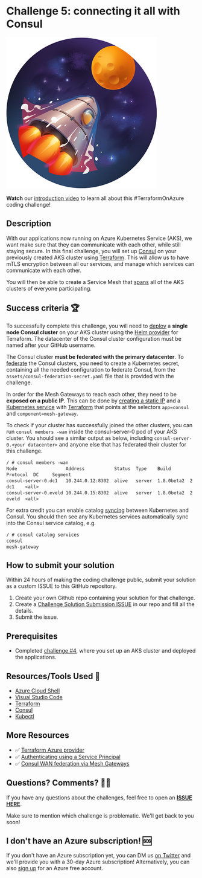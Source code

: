 # Challenge 5: connecting it all with Consul

![Rocket Badger](../assets/Rocket-Badger-2nd-stage-circle-400x400.png)

**Watch** our [introduction video](https://aka.ms/tfonazure/vid/day5) to learn all about this #TerraformOnAzure coding challenge!

## Description

With our applications now running on Azure Kubernetes Service (AKS), we want make sure that they can communicate with each other, while still staying secure.
In this final challenge, you will set up [Consul](https://www.consul.io) on your previously created AKS cluster using [Terraform](https://www.terraform.io).
This will allow us to have mTLS encryption between all our services, and manage which services can communicate with each other.

You will then be able to create a Service Mesh that [spans](https://www.consul.io/docs/connect/mesh-gateway) all of the AKS clusters of everyone participating.

## Success criteria 🏆

To successfully complete this challenge, you will need to [deploy](https://www.consul.io/docs/k8s/installation/overview) a **single node Consul cluster** on your AKS cluster using the [Helm provider](https://www.terraform.io/docs/providers/helm/r/release.html) for Terraform.
The datacenter of the Consul cluster configuration must be named after your GitHub username.

The Consul cluster **must be federated with the primary datacenter**.
To [federate](https://www.consul.io/docs/connect/wan-federation-via-mesh-gateways) the Consul clusters, you need to create a Kubernetes secret, containing all the needed configuration to federate Consul, from the `assets/consul-federation-secret.yaml` file that is provided with the challenge.

In order for the Mesh Gateways to reach each other, they need to be **exposed on a public IP**.
This can be done by [creating a static IP](https://www.terraform.io/docs/providers/azurerm/r/public_ip.html) and a [Kubernetes service](https://docs.microsoft.com/en-us/azure/aks/static-ip#create-a-service-using-the-static-ip-address) with [Terraform](https://www.terraform.io/docs/providers/kubernetes/r/service.html) that points at the selectors `app=consul` and `component=mesh-gateway`.

To check if your cluster has successfully joined the other clusters, you can run `consul members -wan` inside the consul-server-0 pod of your AKS cluster.
You should see a similar output as below, including `consul-server-0.<your datacenter>` and anyone else that has federated their cluster for this challenge.

```shell
/ # consul members -wan
Node                  Address           Status  Type    Build       Protocol  DC     Segment
consul-server-0.dc1   10.244.0.12:8302  alive   server  1.8.0beta2  2         dc1    <all>
consul-server-0.eveld 10.244.0.15:8302  alive   server  1.8.0beta2  2         eveld  <all>
```

For extra credit you can enable catalog [syncing](https://www.consul.io/docs/k8s/service-sync) between Kubernetes and Consul.
You should then see any Kubernetes services automatically sync into the Consul service catalog, e.g.

```shell
/ # consul catalog services
consul
mesh-gateway
```

## How to submit your solution

Within 24 hours of making the coding challenge public, submit your solution as a custom ISSUE to this GitHub repository.

 1. Create your own Github repo containing your solution for that challenge.
 2. Create a [Challenge Solution Submission ISSUE](https://github.com/Terraform-On-Azure-Workshop/terraform-azure-hashiconf2020/issues/new/choose) in our repo and fill all the details.
 3. Submit the issue.

## Prerequisites

- Completed [challenge #4](https://github.com/Terraform-On-Azure-Workshop/terraform-azure-hashiconf2020/tree/main/challenges/challenge4), where you set up an AKS cluster and deployed the applications.

## Resources/Tools Used 🚀

- [Azure Cloud Shell](https://shell.azure.com)
- [Visual Studio Code](https://code.visualstudio.com)
- [Terraform](https://www.terraform.io/)
- [Consul](https://www.consul.io)
- [Kubectl](https://kubernetes.io/docs/tasks/tools/install-kubectl/)

## More Resources

- ✅ [Terraform Azure provider](https://www.terraform.io/docs/github-actions/setup-terraform.html)
- ✅ [Authenticating using a Service Principal](https://www.terraform.io/docs/providers/azurerm/guides/service_principal_client_secret.html)
- ✅ [Consul WAN federation via Mesh Gateways](https://www.consul.io/docs/connect/wan-federation-via-mesh-gateways)

## Questions? Comments? 🙋‍♀️

If you have any questions about the challenges, feel free to open an **[ISSUE HERE](https://github.com/Terraform-On-Azure-Workshop/terraform-azure-hashiconf2020/issues)**.

Make sure to mention which challenge is problematic. We'll get back to you soon!

## I don't have an Azure subscription! 🆘

If you don't have an Azure subscription yet, you can DM us [on Twitter](https://twitter.com/msdev_nl) and we'll provide you with a 30-day Azure subscription! Alternatively, you can also [sign up](https://azure.microsoft.com/en-us/free/) for an Azure free account.
